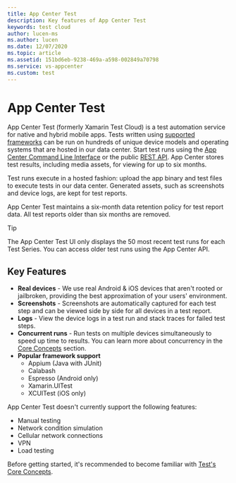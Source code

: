 ```yaml
---
title: App Center Test
description: Key features of App Center Test
keywords: test cloud
author: lucen-ms
ms.author: lucen
ms.date: 12/07/2020
ms.topic: article
ms.assetid: 151bd6eb-9238-469a-a598-002849a70798
ms.service: vs-appcenter
ms.custom: test
---
```


# App Center Test
App Center Test (formerly Xamarin Test Cloud) is a test automation service for native and hybrid mobile apps. Tests written using [supported frameworks](https://docs.microsoft.com/appcenter/test-cloud/preparing-for-upload/) can be run on hundreds of unique device models and operating systems that are hosted in our data center. Start test runs using the [App Center Command Line Interface](~/cli/index.md) or the public [REST API](https://openapi.appcenter.ms/#/test). App Center stores test results, including media assets, for viewing for up to six months.

Test runs execute in a hosted fashion: upload the app binary and test files to execute tests in our data center. Generated assets, such as screenshots and device logs, are kept for test reports.

App Center Test maintains a six-month data retention policy for test report data. All test reports older than six months are removed.

> [!TIP]
> The App Center Test UI only displays the 50 most recent test runs for each Test Series. You can access older test runs using the App Center API.

## Key Features 
- **Real devices** - We use real Android & iOS devices that aren't rooted or jailbroken, providing the best approximation of your users' environment. 
- **Screenshots** - Screenshots are automatically captured for each test step and can be viewed side by side for all devices in a test report. 
- **Logs** - View the device logs in a test run and stack traces for failed test steps.
- **Concurrent runs** - Run tests on multiple devices simultaneously to speed up time to results. You can learn more about concurrency in the [Core Concepts](~/test-cloud/core-concepts.md) section. 
- **Popular framework support** 
   - Appium (Java with JUnit) 
   - Calabash 
   - Espresso (Android only)
   - Xamarin.UITest 
   - XCUITest (iOS only)

App Center Test doesn't currently support the following features:
- Manual testing
- Network condition simulation
- Cellular network connections
- VPN
- Load testing

Before getting started, it's recommended to become familiar with [Test's Core Concepts](~/test-cloud/core-concepts.md).
